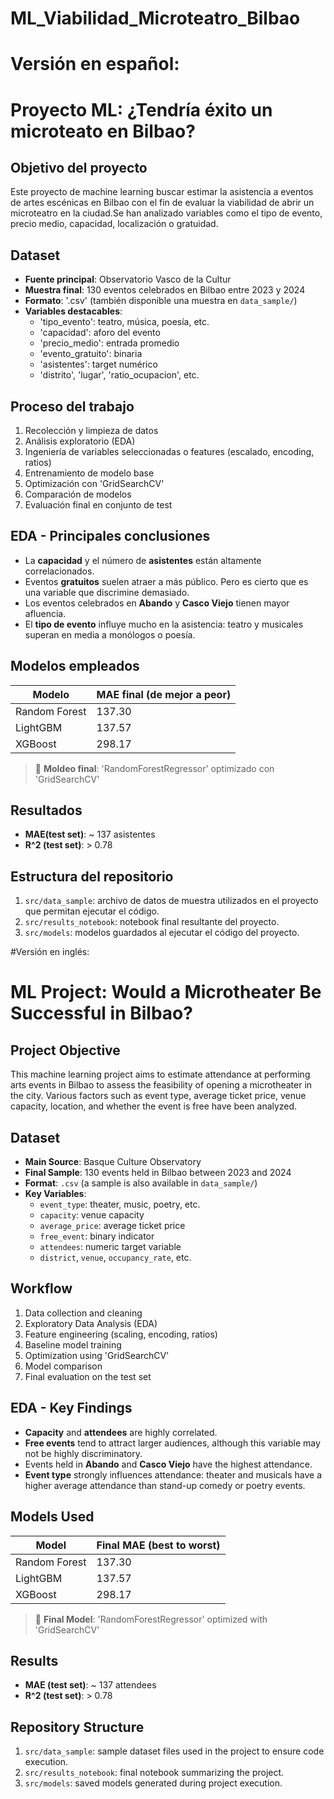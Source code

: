 # ML_Viabilidad_Microteatro_Bilbao
# Versión en español:
# Proyecto ML: ¿Tendría éxito un microteato en Bilbao?

## Objetivo del proyecto

Este proyecto de machine learning buscar estimar la asistencia a eventos de artes escénicas en Bilbao con el fin de evaluar la viabilidad de abrir un microteatro en la ciudad.Se han analizado variables como el tipo de evento, precio medio, capacidad, localización o gratuidad. 

## Dataset

- **Fuente principal**: Observatorio Vasco de la Cultur
- **Muestra final**: 130 eventos celebrados en Bilbao entre 2023 y 2024
- **Formato**: '.csv' (también disponible una muestra en `data_sample/`)
- **Variables destacables**:
  - 'tipo_evento': teatro, música, poesía, etc.
  - 'capacidad': aforo del evento
  - 'precio_medio': entrada promedio
  - 'evento_gratuito': binaria
  - 'asistentes': target numérico
  - 'distrito', 'lugar', 'ratio_ocupacion', etc.

## Proceso del trabajo

1. Recolección y limpieza de datos
2. Análisis exploratorio (EDA)
3. Ingeniería de variables seleccionadas o features (escalado, encoding, ratios)
4. Entrenamiento de modelo base
5. Optimización con 'GridSearchCV'
6. Comparación de modelos
7. Evaluación final en conjunto de test

##  EDA - Principales conclusiones

- La **capacidad** y el número de  **asistentes** están altamente correlacionados.
- Eventos **gratuitos** suelen atraer a más público. Pero es cierto que es una variable que discrimine demasiado.
- Los eventos celebrados en **Abando** y **Casco Viejo** tienen mayor afluencia.
- El **tipo de evento** influye mucho en la asistencia: teatro y musicales superan en media a monólogos o poesía. 

## Modelos empleados

| Modelo         | MAE final (de mejor a peor) |
|----------------|---------------------|
| Random Forest  | 137.30            |
| LightGBM       | 137.57              |
| XGBoost        | 298.17            |

> 🔎 **Moldeo final**: 'RandomForestRegressor' optimizado con 'GridSearchCV'

## Resultados

- **MAE(test set)**: ~ 137 asistentes
- **R^2 (test set)**: > 0.78

## Estructura del repositorio

1. ``src/data_sample``: archivo de datos de muestra utilizados en el proyecto que permitan ejecutar el código.
2. ``src/results_notebook``: notebook final resultante del proyecto.
3. ``src/models``: modelos guardados al ejecutar el código del proyecto.

#Versión en inglés:
# ML Project: Would a Microtheater Be Successful in Bilbao?

## Project Objective

This machine learning project aims to estimate attendance at performing arts events in Bilbao to assess the feasibility of opening a microtheater in the city. Various factors such as event type, average ticket price, venue capacity, location, and whether the event is free have been analyzed.

## Dataset

- **Main Source**: Basque Culture Observatory
- **Final Sample**: 130 events held in Bilbao between 2023 and 2024
- **Format**: `.csv` (a sample is also available in `data_sample/`)
- **Key Variables**:
  - `event_type`: theater, music, poetry, etc.
  - `capacity`: venue capacity
  - `average_price`: average ticket price
  - `free_event`: binary indicator
  - `attendees`: numeric target variable
  - `district`, `venue`, `occupancy_rate`, etc.

## Workflow

1. Data collection and cleaning
2. Exploratory Data Analysis (EDA)
3. Feature engineering (scaling, encoding, ratios)
4. Baseline model training
5. Optimization using 'GridSearchCV'
6. Model comparison
7. Final evaluation on the test set

## EDA - Key Findings

- **Capacity** and **attendees** are highly correlated.
- **Free events** tend to attract larger audiences, although this variable may not be highly discriminatory.
- Events held in **Abando** and **Casco Viejo** have the highest attendance.
- **Event type** strongly influences attendance: theater and musicals have a higher average attendance than stand-up comedy or poetry events.

## Models Used

| Model          | Final MAE (best to worst) |
|---------------|--------------------------|
| Random Forest | 137.30                    |
| LightGBM      | 137.57                    |
| XGBoost       | 298.17                    |

> 🔎 **Final Model**: 'RandomForestRegressor' optimized with 'GridSearchCV'

## Results

- **MAE (test set)**: ~ 137 attendees
- **R^2 (test set)**: > 0.78

## Repository Structure

1. `src/data_sample`: sample dataset files used in the project to ensure code execution.
2. `src/results_notebook`: final notebook summarizing the project.
3. `src/models`: saved models generated during project execution.
